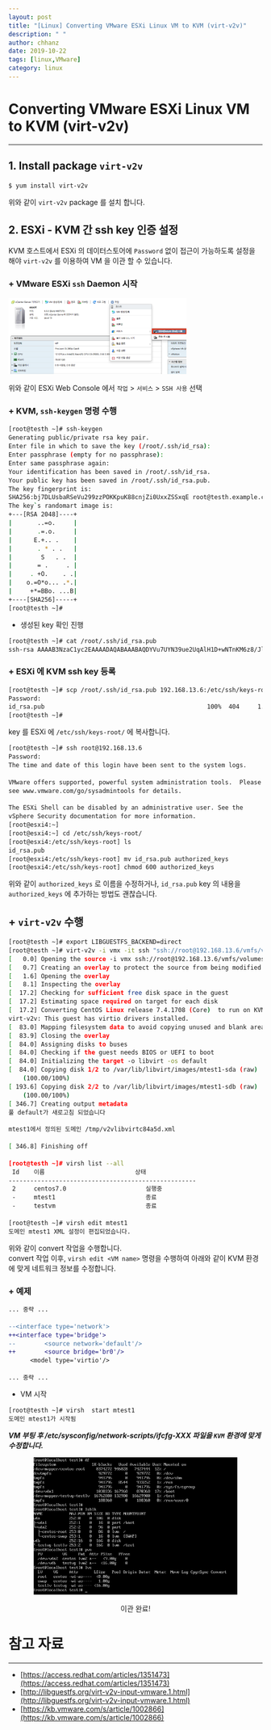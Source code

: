 ```yaml
---
layout: post
title: "[Linux] Converting VMware ESXi Linux VM to KVM (virt-v2v)"
description: " "
author: chhanz
date: 2019-10-22
tags: [linux,VMware]
category: linux
---
```


# Converting VMware ESXi Linux VM to KVM (virt-v2v)
* * *   
## 1. Install package `virt-v2v`
```bash
$ yum install virt-v2v 
```
위와 같이 `virt-v2v` package 를 설치 합니다.   
## 2. ESXi - KVM 간 ssh key 인증 설정
KVM 호스트에서 ESXi 의 데이터스토어에 `Password` 없이 접근이 가능하도록 설정을 해야 `virt-v2v` 를 이용하여 VM 을 이관 할 수 있습니다.   
### + VMware ESXi `ssh` Daemon 시작
<img src="/assets/images/post/2019-10-22-virt-v2v/image1.png" style="max-width: 70%; height: auto;">   
    
위와 같이 ESXi Web Console 에서 `작업` > `서비스` > `SSH 사용` 선택   
   
### + KVM, `ssh-keygen` 명령 수행
```bash
[root@testh ~]# ssh-keygen
Generating public/private rsa key pair.
Enter file in which to save the key (/root/.ssh/id_rsa):
Enter passphrase (empty for no passphrase):
Enter same passphrase again:
Your identification has been saved in /root/.ssh/id_rsa.
Your public key has been saved in /root/.ssh/id_rsa.pub.
The key fingerprint is:
SHA256:bj7DLUsbaRSeVu299zzPOKKpuK88cnjZi0UxxZSSxqE root@testh.example.com
The key`s randomart image is:
+---[RSA 2048]----+
|       ..=o.     |
|       .=.o.     |
|      E.+.. .    |
|       . * . .   |
|        S   . .  |
|       = .     . |
|     . +O.    . .|
|    o.=O*o... .*.|
|     +*=BBo. ...B|
+----[SHA256]-----+
[root@testh ~]#
```
- 생성된 key 확인 진행   
```bash
[root@testh ~]# cat /root/.ssh/id_rsa.pub
ssh-rsa AAAAB3NzaC1yc2EAAAADAQABAAABAQDYVu7UYN39ue2UqAlH1D+wNTnKM6z8/JloAG0Om8w9vUTGuowXLHTRV9CGIcQ4NfGiUI/lqI2XV+ZY4XeGCE2H5LWDagRGCutJ9vh5/D3FGIEMOGez7qXdJm8/3xrhRa56rY9ie1NFGLpoi9Lkka/6Z48CJ20vvb9vJWZdX91WGkT8G0L5nv3B3JzCrY4VxYOYmxTwmu13DOeW0bbLs08pWWrbL10cIIP76NhZJG98wulQQYDo9091lqOGUsMQ1WQudw3ggIMxZ3N9eU+0nrpfsO5yKAOlRn9fQUYXFWaED1FKyOFYwYq26x8R9o/CMyQEfETv2Em2+sto7aSyK1eh root@testh.example.com
```
   
### + ESXi 에 KVM ssh key 등록
```bash
[root@testh ~]# scp /root/.ssh/id_rsa.pub 192.168.13.6:/etc/ssh/keys-root/
Password:
id_rsa.pub                                             100%  404     1.3MB/s   00:00
[root@testh ~]#
```
key 를 ESXi 에 `/etc/ssh/keys-root/` 에 복사합니다.   
```bash
[root@testh ~]# ssh root@192.168.13.6
Password:
The time and date of this login have been sent to the system logs.

VMware offers supported, powerful system administration tools.  Please
see www.vmware.com/go/sysadmintools for details.

The ESXi Shell can be disabled by an administrative user. See the
vSphere Security documentation for more information.
[root@esxi4:~]
[root@esxi4:~] cd /etc/ssh/keys-root/
[root@esxi4:/etc/ssh/keys-root] ls
id_rsa.pub
[root@esxi4:/etc/ssh/keys-root] mv id_rsa.pub authorized_keys
[root@esxi4:/etc/ssh/keys-root] chmod 600 authorized_keys
```
위와 같이 `authorized_keys` 로 이름을 수정하거나, `id_rsa.pub` key 의 내용을 `authorized_keys` 에 추가하는 방법도 괜찮습니다.   

## + `virt-v2v` 수행
```bash
[root@testh ~]# export LIBGUESTFS_BACKEND=direct
[root@testh ~]# virt-v2v -i vmx -it ssh "ssh://root@192.168.13.6/vmfs/volumes/NT_datastore/mtest1/mtest1.vmx"
[   0.0] Opening the source -i vmx ssh://root@192.168.13.6/vmfs/volumes/NT_datastore/mtest1/mtest1.vmx
[   0.7] Creating an overlay to protect the source from being modified
[   1.6] Opening the overlay
[   8.1] Inspecting the overlay
[  17.2] Checking for sufficient free disk space in the guest
[  17.2] Estimating space required on target for each disk
[  17.2] Converting CentOS Linux release 7.4.1708 (Core)  to run on KVM
virt-v2v: This guest has virtio drivers installed.
[  83.0] Mapping filesystem data to avoid copying unused and blank areas
[  83.9] Closing the overlay
[  84.0] Assigning disks to buses
[  84.0] Checking if the guest needs BIOS or UEFI to boot
[  84.0] Initializing the target -o libvirt -os default
[  84.0] Copying disk 1/2 to /var/lib/libvirt/images/mtest1-sda (raw)
    (100.00/100%)
[ 193.6] Copying disk 2/2 to /var/lib/libvirt/images/mtest1-sdb (raw)
    (100.00/100%)
[ 346.7] Creating output metadata
풀 default가 새로고침 되었습니다

mtest1에서 정의된 도메인 /tmp/v2vlibvirtc84a5d.xml

[ 346.8] Finishing off

[root@testh ~]# virsh list --all
 Id    이름                         상태
----------------------------------------------------
 2     centos7.0                      실행중
 -     mtest1                         종료
 -     testvm                         종료

[root@testh ~]# virsh edit mtest1
도메인 mtest1 XML 설정이 편집되었습니다.
```
위와 같이 convert 작업을 수행합니다.   
convert 작업 이후, `virsh edit <VM name>` 명령을 수행하여 아래와 같이 KVM 환경에 맞게 네트워크 정보를 수정합니다.   
### + 예제
```diff
... 중략 ...

--<interface type='network'>
++<interface type='bridge'>
--        <source network='default'/>
++        <source bridge='br0'/>
      <model type='virtio'/>

... 중략 ...
```
- VM 시작
```bash
[root@testh ~]# virsh  start mtest1
도메인 mtest1가 시작됨
```
***VM 부팅 후 /etc/sysconfig/network-scripts/ifcfg-XXX 파일을 `KVM` 환경에 맞게 수정합니다.***   
<center><img src="/assets/images/post/2019-10-22-virt-v2v/image2.png" style="max-width: 80%; height: auto;"><p>이관 완료!</p></center>   
   
   

# 참고 자료
* * *
- [https://access.redhat.com/articles/1351473](https://access.redhat.com/articles/1351473)   
- [http://libguestfs.org/virt-v2v-input-vmware.1.html](http://libguestfs.org/virt-v2v-input-vmware.1.html)   
- [https://kb.vmware.com/s/article/1002866](https://kb.vmware.com/s/article/1002866)   